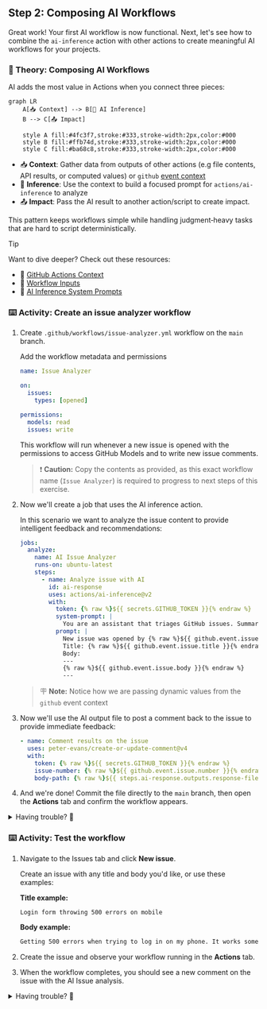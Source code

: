 ## Step 2: Composing AI Workflows

Great work! Your first AI workflow is now functional. Next, let's see how to combine the `ai-inference` action with other actions to create meaningful AI workflows for your projects.

### 📖 Theory: Composing AI Workflows

AI adds the most value in Actions when you connect three pieces:

```mermaid
graph LR
    A[📥 Context] --> B[🤖 AI Inference]
    B --> C[📤 Impact]

    style A fill:#4fc3f7,stroke:#333,stroke-width:2px,color:#000
    style B fill:#ffb74d,stroke:#333,stroke-width:2px,color:#000
    style C fill:#ba68c8,stroke:#333,stroke-width:2px,color:#000
```

- 📥 **Context**: Gather data from outputs of other actions (e.g file contents, API results, or computed values) or `github` [event context](https://docs.github.com/en/actions/reference/workflows-and-actions/contexts#github-context)
- 🤖 **Inference**: Use the context to build a focused prompt for `actions/ai-inference` to analyze
- 📤 **Impact**: Pass the AI result to another action/script to create impact.

This pattern keeps workflows simple while handling judgment‑heavy tasks that are hard to script deterministically.

> [!TIP]
>
> Want to dive deeper? Check out these resources:
>
> - 📖 [GitHub Actions Context](https://docs.github.com/en/actions/learn-github-actions/contexts)
> - 🔧 [Workflow Inputs](https://docs.github.com/en/actions/using-workflows/workflow-syntax-for-github-actions#onworkflow_dispatchinputs)
> - 🤖 [AI Inference System Prompts](https://github.com/actions/ai-inference#system-prompts)

### ⌨️ Activity: Create an issue analyzer workflow

1. Create `.github/workflows/issue-analyzer.yml` workflow on the `main` branch.

   Add the workflow metadata and permissions

   ```yaml
   name: Issue Analyzer

   on:
     issues:
       types: [opened]

   permissions:
     models: read
     issues: write
   ```

   This workflow will run whenever a new issue is opened with the permissions to access GitHub Models and to write new issue comments.

   > ❗ **Caution:** Copy the contents as provided, as this exact workflow name (`Issue Analyzer`) is required to progress to next steps of this exercise.

1. Now we'll create a job that uses the AI inference action.

   In this scenario we want to analyze the issue content to provide intelligent feedback and recommendations:

   ```yaml
   jobs:
     analyze:
       name: AI Issue Analyzer
       runs-on: ubuntu-latest
       steps:
         - name: Analyze issue with AI
           id: ai-response
           uses: actions/ai-inference@v2
           with:
             token: {% raw %}${{ secrets.GITHUB_TOKEN }}{% endraw %}
             system-prompt: |
               You are an assistant that triages GitHub issues. Summarize the issue, identify missing information and propose next steps. Be concise and actionable.
             prompt: |
               New issue was opened by {% raw %}${{ github.event.issue.user.login }}{% endraw %}
               Title: {% raw %}${{ github.event.issue.title }}{% endraw %}
               Body:
               ---
               {% raw %}${{ github.event.issue.body }}{% endraw %}
               ---
   ```

   > 🪧 **Note:** Notice how we are passing dynamic values from the `github` event context

1. Now we'll use the AI output file to post a comment back to the issue to provide immediate feedback:

   ```yaml
   - name: Comment results on the issue
     uses: peter-evans/create-or-update-comment@v4
     with:
       token: {% raw %}${{ secrets.GITHUB_TOKEN }}{% endraw %}
       issue-number: {% raw %}${{ github.event.issue.number }}{% endraw %}
       body-path: {% raw %}${{ steps.ai-response.outputs.response-file }}{% endraw %}
   ```

1. And we're done! Commit the file directly to the `main` branch, then open the **Actions** tab and confirm the workflow appears.

<details>
<summary>Having trouble? 🤷</summary><br/>

- If the action does not appear in the **Actions** tab verify you put it in `.github/workflows/` directory with `.yml` extension

</details>

### ⌨️ Activity: Test the workflow

1. Navigate to the Issues tab and click **New issue**.

   Create an issue with any title and body you'd like, or use these examples:

   **Title example:**

   ```text
   Login form throwing 500 errors on mobile
   ```

   **Body example:**

   ```markdown
   Getting 500 errors when trying to log in on my phone. It works sometimes but not always.
   ```

1. Create the issue and observe your workflow running in the **Actions** tab.
1. When the workflow completes, you should see a new comment on the issue with the AI Issue analysis.

<details>
<summary>Having trouble? 🤷</summary><br/>

- If the workflow didn’t run, confirm the trigger is `issues: [opened]` and you created a new issue (not edited an existing one).
- If the workflow failed to parse, check that the YAML indentation is correct and that all required fields are present.

</details>
